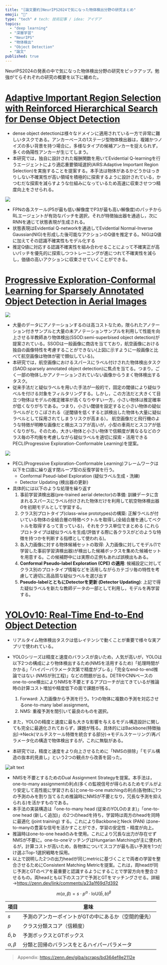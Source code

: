 ```yaml
---
title: "[論文要約]NeurIPS2024で気になった物体検出分野の研究まとめ"
emoji: "🙆"
type: "tech" # tech: 技術記事 / idea: アイデア
topics: 
  - "deep learning"
  - "深層学習"
  - "NeurIPS"
  - "物体検出"
  - "Object Detection"
  - "論文"
published: true
---
```


NeurIPS2024の発表の中で気になった物体検出分野の研究をピックアップ。勉強がてらそれぞれの研究の概要を以下に纏めた。

# [Adaptive Important Region Selection with Reinforced Hierarchical Search for Dense Object Detection](https://neurips.cc/virtual/2024/poster/94227)
- dense object detectionは様々なドメインに適用されている一方で非常に難しいタスクである。アンカーベースの1ステージ型物体検出器は，複雑かつノイズの多い背景を持つ場合に，多様なタイプの候補アンカーを捉えられず，多くの偽陽性アンカーが生じてしまう。
- 本研究では，独自に設計された報酬関数を用いてEvidential Q-learningを行うエージェントにより適応重要領域選択(AIRS:Adaptive Important Region Selection)を実施することを提案する。本手法は物体があるかどうかはっきりしない不確実性が高い領域を積極的に探索するように設計されている，かつむだな探索を減らすような仕組みになっているため高速に収束させつつ精度向上をさせられる。

![](/images/neurips2024-detection/image.png)

- FPNの各スケール(P5が最も低い解像度でP3が最も高い解像度)のパッチからRLエージェントが有効なパッチを選択，それが特徴抽出器を通過し，次にRNNを通じて状態表現が生成される。
- 状態表現はEvidential Q-networkを通過してEvidential Normal-Inverse Gaussian(NIG)を形成した後可能なアクションのQ値を推定する。NIGはQ値に加えてその認識不確実性もモデル化する
- 推定Q値に対応する認識不確実性を組み合わせることによって不確実正が高いパッチを優先的に探索しつつトレーニングが進につれて不確実性を減らし，価値の高いアクションに収束させていくことができる。

# [Progressive Exploration-Conformal Learning for Sparsely Annotated Object Detection in Aerial Images](https://neurips.cc/virtual/2024/poster/95684)

![](/images/neurips2024-detection/image-01.png)

- 大量のデータにアノテーションするのは高コストなため，限られたアノテーション付きサンプルと大量の未アノテーションサンプルを利用して性能を向上させる半教師あり物体検出(SSOD:semi-superbised object detection)が提案されている。SSODは一般画像に商店を当てており，航空画像における独自の画像特性を考慮することができない(上図に示すように一般画像と比べて航空画像は物体が密で類似している)。
- 本研究では，航空画像におけるスパースにラベル付けされた物体検出タスク(SAOD:sparsely annotated object detection)に焦点を当てる。つまり，ごく一部の物体しかアノテーションされていない画像からうまく物体検出するタスク。
- 従来手法だと疑似ラベルを用いた手法が一般的で，固定の閾値により疑似ラベルを付ける対象をフィルタリングする。しかし，この方法だと大きくて目立つ物体はモデルの推定確率が高くなりやすい一方，小さい物体は推定確率が低くなりがちである。つまり，小さい閾値を設定すると小さい物体の疑似ラベルがとりこぼされる（逆閾値を低くすると誤検出した物体も大量に疑似ラベルとして採用されてしまうリスクが高まる）。
航空画像だと飛行機のような特徴が明瞭な画像だと検出スコアが高いが，小型の車両だとスコアが低くなりがち。そのため，大きい物体と小さい物体で信頼度が異なるなどのクラス毎の不均衡を考慮しながら疑似ラベルを適切に探索・活用できるPECL(Progressive Exploration-Conformable Learning)を提案。

![](/images/neurips2024-detection/image-1.png)
- PECL(Progressive Exploration-Conformable Learning)フレームワークは以下を口語に繰り返す閉ループ型の反復学習を行う。
  - Conformal Pseud-label Exploration (疑似ラベル生成・洗練)
  - Detector Updating (検出器の更新)
- 具体的には以下のような処理を繰り返す
  1. 事前学習済検出器(pre-trained aerial detector)の準備: 訓練データに含まれるスパースにラベル付けされた物体だけを利用して航空物体検出器$\Theta$を初期モデルとして学習する。
  2. クラス別プロトタイプ(class-wise prototypes)の構築: 正解ラベルが付いている物体の全結合層の特徴ベクトルを取得し(全結合層を通してベクトルを取得するって言っている)，それをクラス単位でまとめる (これらプロトタイプは疑似ラベルを生成/評価する際に各クラスがどのような特徴を持つかを判断する指標として使われる)。
  3. 各入力画像に対する物体候補セットの取得: 入力画像に対してモデル(1で学習した事前学習済検出器)が検出した候補ボックスを集めた候補セットを用意する。この候補野中には実際の正例もあれば誤検出もある。
  4. **Conformal Pseudo-label Exploration (CPE) の適用**: 候補設定に対してクラス別のプロトタイプ情報などを活用しながらカテゴリ毎の特性を考慮して適切に高品質な疑似ラベルを選び出す
  5. **Pseudo-labelとともにDetectorを更新 (Detector Updating)**: 上記で得た疑似ラベルを新たな教師データの一部として利用し，モデルを再学習する。

# [YOLOv10: Real-Time End-to-End Object Detection](https://neurips.cc/virtual/2024/poster/93301)
- リアルタイム物体検出タスクは低レイテンシで動くことが重要で様々な実アプリで使われている。
- YOLOシリーズは精度と速度のバランスが良いため，人気が高いが，YOLOは以下2つの構成により物体検出するため(NMSを活用するため)「処理時間がかかる」「ハイパーパラメータ次第で精度がブレる」「完全なend-to-end推論ではない (NMSが別工程)」などの問題が出る。DETRやCNNベースのone-to-one検出によりNMSを不要とするアプローチが出てきているが推論時の計算コスト増加や精度低下の面で課題が残る。
  1. Forward: 入力画像から予測を行う。1つの物体に複数の予測を対応させるone-to-many label assignment。
  2. NMS: 重複予測を間引いて最良のものを選択。

- また，YOLOの精度と速度に最も大きな影響を与えるモデル構造設計に関しても完全に最適化されておらず，課題が残る。具体的にはBackbone(特徴抽出)→Neck(マルチスケール特徴を統合する部分)→モデルスケーリング/再パラメータ化の構造で物体検出するが，これに無駄がある。
- 本研究では，精度と速度をより向上させるために「NMSの排除」「モデル構造の抜本的見直し」という2つの観点から改善を図った。

![alt text](image.png)

- NMSを不要とするためのDual Assignment Strategyを提案。本手法は，one-to-many assignmentの利点(多くの監視信号が得られるためモデルがより安定して高性能に学習される)とone-to-one matchingの利点(各物体に1つの予測のみを割り当てるため推論時にNMSが不要となり，冗長な予測を抑えられる)を活かすものである。
- 本手法の実装構造は「one-to-many head (従来のYOLOのまま)」「one-to-one head (新しく追加)」の2つのheadを持ち，学習時は両方のheadを同時に最適化 (joint training) する。これによりBackboneとNeck (PAN) はone-to-manyの豊富な信号を活かすことができ，学習の安定性・精度が向上。
- 推論時はone-to-one headのみを使用。これにより冗長な出力が存在せずNMSが不要に。one-to-oneマッチングはHungarian Matchingが主に使われるが，計算コストが高いため，各物体についてスコアが最も高い予測を1つだけ選ぶTop-1選択戦略を採用。
- 以上で説明した2つの出力headが同じmetricに基づくことで両者の学習を整合させるためにConsistent Matching Metricを提案。これは，両headが同じ予測とGTのペアを最重要と認識するようにすることで学習方向を整合させるもの。両headとも以下のスコアで予測とGTをマッチングさせる。詳細→https://zenn.dev/link/comments/a23a1f69d7d392

$$
m(\alpha, \beta) = s \cdot p^\alpha \cdot \text{IoU}(\hat{b}, b)^\beta
$$

| 項目 | 意味 |
|------|------|
| $s$ | 予測のアンカーポイントがGTの中にあるか（空間的優先） |
| $p$ | クラス分類スコア（信頼度） |
| $\hat{b}, b$ | 予測ボックスとGTボックス |
| $\alpha, \beta$ | 分類と回帰のバランスをとるハイパーパラメータ |

>Appendix:
>https://zenn.dev/giba/scraps/bd364ef8e2112e
